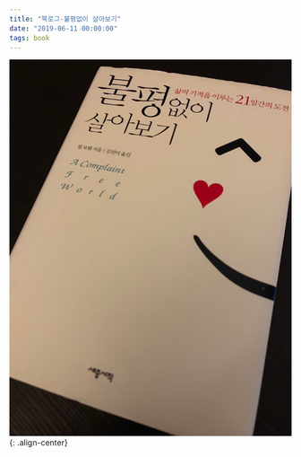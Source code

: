 ```yaml
---
title: "북로그-불평없이 살아보기"
date: "2019-06-11 00:00:00"
tags: book
---
```


![](/assets/images/nocomplaint.jpg){: .align-center}  





